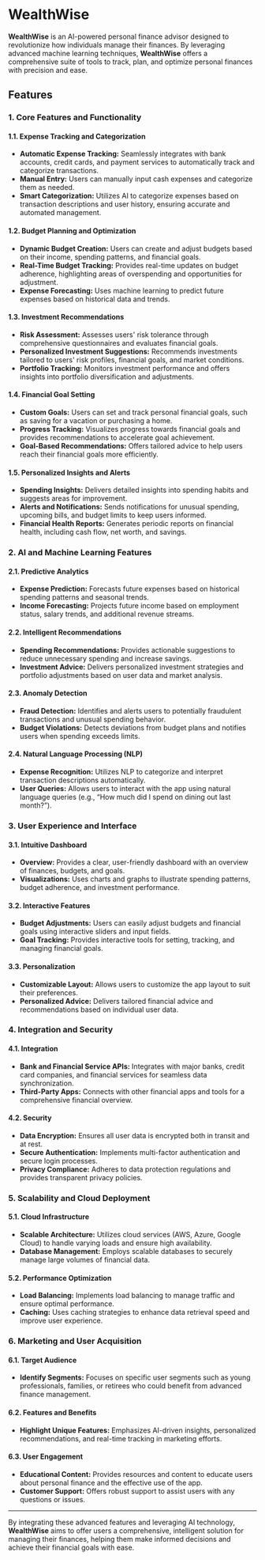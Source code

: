 # WealthWise

**WealthWise** is an AI-powered personal finance advisor designed to revolutionize how individuals manage their finances. By leveraging advanced machine learning techniques, **WealthWise** offers a comprehensive suite of tools to track, plan, and optimize personal finances with precision and ease. 

## Features

### **1. Core Features and Functionality**

#### **1.1. Expense Tracking and Categorization**
- **Automatic Expense Tracking:** Seamlessly integrates with bank accounts, credit cards, and payment services to automatically track and categorize transactions.
- **Manual Entry:** Users can manually input cash expenses and categorize them as needed.
- **Smart Categorization:** Utilizes AI to categorize expenses based on transaction descriptions and user history, ensuring accurate and automated management.

#### **1.2. Budget Planning and Optimization**
- **Dynamic Budget Creation:** Users can create and adjust budgets based on their income, spending patterns, and financial goals.
- **Real-Time Budget Tracking:** Provides real-time updates on budget adherence, highlighting areas of overspending and opportunities for adjustment.
- **Expense Forecasting:** Uses machine learning to predict future expenses based on historical data and trends.

#### **1.3. Investment Recommendations**
- **Risk Assessment:** Assesses users' risk tolerance through comprehensive questionnaires and evaluates financial goals.
- **Personalized Investment Suggestions:** Recommends investments tailored to users' risk profiles, financial goals, and market conditions.
- **Portfolio Tracking:** Monitors investment performance and offers insights into portfolio diversification and adjustments.

#### **1.4. Financial Goal Setting**
- **Custom Goals:** Users can set and track personal financial goals, such as saving for a vacation or purchasing a home.
- **Progress Tracking:** Visualizes progress towards financial goals and provides recommendations to accelerate goal achievement.
- **Goal-Based Recommendations:** Offers tailored advice to help users reach their financial goals more efficiently.

#### **1.5. Personalized Insights and Alerts**
- **Spending Insights:** Delivers detailed insights into spending habits and suggests areas for improvement.
- **Alerts and Notifications:** Sends notifications for unusual spending, upcoming bills, and budget limits to keep users informed.
- **Financial Health Reports:** Generates periodic reports on financial health, including cash flow, net worth, and savings.

### **2. AI and Machine Learning Features**

#### **2.1. Predictive Analytics**
- **Expense Prediction:** Forecasts future expenses based on historical spending patterns and seasonal trends.
- **Income Forecasting:** Projects future income based on employment status, salary trends, and additional revenue streams.

#### **2.2. Intelligent Recommendations**
- **Spending Recommendations:** Provides actionable suggestions to reduce unnecessary spending and increase savings.
- **Investment Advice:** Delivers personalized investment strategies and portfolio adjustments based on user data and market analysis.

#### **2.3. Anomaly Detection**
- **Fraud Detection:** Identifies and alerts users to potentially fraudulent transactions and unusual spending behavior.
- **Budget Violations:** Detects deviations from budget plans and notifies users when spending exceeds limits.

#### **2.4. Natural Language Processing (NLP)**
- **Expense Recognition:** Utilizes NLP to categorize and interpret transaction descriptions automatically.
- **User Queries:** Allows users to interact with the app using natural language queries (e.g., “How much did I spend on dining out last month?”).

### **3. User Experience and Interface**

#### **3.1. Intuitive Dashboard**
- **Overview:** Provides a clear, user-friendly dashboard with an overview of finances, budgets, and goals.
- **Visualizations:** Uses charts and graphs to illustrate spending patterns, budget adherence, and investment performance.

#### **3.2. Interactive Features**
- **Budget Adjustments:** Users can easily adjust budgets and financial goals using interactive sliders and input fields.
- **Goal Tracking:** Provides interactive tools for setting, tracking, and managing financial goals.

#### **3.3. Personalization**
- **Customizable Layout:** Allows users to customize the app layout to suit their preferences.
- **Personalized Advice:** Delivers tailored financial advice and recommendations based on individual user data.

### **4. Integration and Security**

#### **4.1. Integration**
- **Bank and Financial Service APIs:** Integrates with major banks, credit card companies, and financial services for seamless data synchronization.
- **Third-Party Apps:** Connects with other financial apps and tools for a comprehensive financial overview.

#### **4.2. Security**
- **Data Encryption:** Ensures all user data is encrypted both in transit and at rest.
- **Secure Authentication:** Implements multi-factor authentication and secure login processes.
- **Privacy Compliance:** Adheres to data protection regulations and provides transparent privacy policies.

### **5. Scalability and Cloud Deployment**

#### **5.1. Cloud Infrastructure**
- **Scalable Architecture:** Utilizes cloud services (AWS, Azure, Google Cloud) to handle varying loads and ensure high availability.
- **Database Management:** Employs scalable databases to securely manage large volumes of financial data.

#### **5.2. Performance Optimization**
- **Load Balancing:** Implements load balancing to manage traffic and ensure optimal performance.
- **Caching:** Uses caching strategies to enhance data retrieval speed and improve user experience.

### **6. Marketing and User Acquisition**

#### **6.1. Target Audience**
- **Identify Segments:** Focuses on specific user segments such as young professionals, families, or retirees who could benefit from advanced finance management.

#### **6.2. Features and Benefits**
- **Highlight Unique Features:** Emphasizes AI-driven insights, personalized recommendations, and real-time tracking in marketing efforts.

#### **6.3. User Engagement**
- **Educational Content:** Provides resources and content to educate users about personal finance and the effective use of the app.
- **Customer Support:** Offers robust support to assist users with any questions or issues.

---

By integrating these advanced features and leveraging AI technology, **WealthWise** aims to offer users a comprehensive, intelligent solution for managing their finances, helping them make informed decisions and achieve their financial goals with ease.

